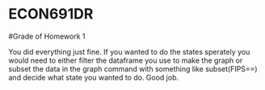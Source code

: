 # ECON691DR

#Grade of Homework 1

You did everything just fine. If you wanted to do the states sperately you would need to either filter the dataframe you use to make the graph or subset the data in the graph command with something like subset(FIPS==) and decide what state you wanted to do. Good job.